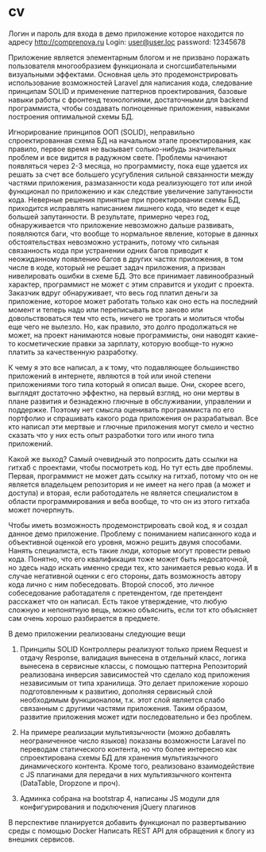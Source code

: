 # cv
Логин и пароль для входа в демо приложение которое находится по адресу http://comprenova.ru Login: user@user.loc password: 12345678

Приложение является элементарным блогом и не призвано поражать пользователя
многообразием функционала и сногсшибательными визуальными эффектами. Основная цель
это продемонстрировать использование возможностей Laravel для написания кода, 
следование принципам SOLID и применение паттернов проектирования, базовые навыки 
работы с фронтенд технологиями, достаточными для backend программиста, чтобы 
создавать полноценные приложения, навыками построения оптимальной схемы БД.

Игнорирование принципов ООП (SOLID), неправильно спроектированная схема БД на 
начальном этапе проектирования, как правило, первое время не вызывает солько-нибудь значительных
проблем и все видится в радужном свете. Проблемы начинают появляться через 2-3 месяца,
но программисту, пока еще удается их решать за счет все большего усугубления сильной
связанности между частями приложения, размазанности кода реализующего тот или иной функционал
по приложению и как следствие увеличение запутанности кода. Неверные решения принятые 
при проектировании схемы БД, приходится исправлять написанием лишнего кода, что ведет к еще 
большей запутанности. В результате, примерно через год, обнаруживается что приложение 
невозможно дальше развивать, появляются баги, что вообще то нормальное явление,
которые в данных обстоятельствах невозможно устранить, потому что сильная связанность 
кода при устранении одних багов приводит к неожиданному появлению багов в других частях 
приложения, в том числе в коде, который не решает задач приложения, а 
призван нивелировать ошибки в схеме БД. Это все принимает лавинообразный характер, 
программист не может с этим справится и уходит с проекта. Заказчик вдруг обнаруживает, что 
весь год платил деньги за приложение, которое может работать только как оно есть на последний
момент и теперь надо или переписывать все заново или довольствоваться тем что есть, ничего 
не трогать и молиться чтобы еще чего не вылезло. Но, как правило, это долго продолжаться не может,
на проект нанимаются новые программисты, они наводят какие-то косметические правки за зарплату, 
которую вообще-то нужно платить за качественную разработку.

К чему я это все написал, а к тому, что подавляющее большинство приложений в интернете, являются 
в той или иной степени приложениями того типа который я описал выше. Они, скорее всего, выглядят 
достаточно эффектно, на первый взгляд, но они мертвы в плане развития и безнадежно глючные в обслуживании, 
управлении и поддержке. 
Поэтому нет смысла оценивать программиста по его портфолио и спрашивать какого рода приложения он разрабатывал. 
Все кто написал эти мертвые и глючные приложения могут смело и честно сказать что у них есть опыт разработки 
того или иного типа приложений. 

Какой же выход? Самый очевидный это попросить дать ссылки на гитхаб с проектами, чтобы посмотреть код.
Но тут есть две проблемы. Первая, программист не может дать ссылку на гитхаб, потому что
он не является владельцем репозитория и не имеет на него прав (а может и доступа) и вторая, 
если работодатель не является специалистом в области программирования и веба вообще, то что 
он из этого гитхаба может почерпнуть.

Чтобы иметь возможность продемонстрировать свой код, я и создал данное демо приложение. Проблему 
с пониманием написанного кода и объективной оценкой его уровня, можно решить двумя способами.
Нанять специалиста, есть такие люди, которые могут провести ревью кода. Понятно, что его квалификация 
тоже может быть недосаточной, но здесь надо искать именно среди тех, кто занимается ревью кода.
И в случае негативной оценки с его стороны, дать возможность автору кода лично с ним побеседовать.
Второй способ, это личное собеседование  работадателя с претендентом, где претендент расскажет что 
он написал. Есть такое утверждение, что любую сложную и непонятную вещь, можно объяснить, если 
тот кто объясняет сам очень хорошо разбирается в предмете.

В демо приложении реализованы следующие вещи

1. Принципы SOLID Контроллеры реализуют только прием Request и отдачу Response, валидация 
вынесена в отдельный класс, логика вынесена в сервисные классы, с помощью паттерна Репозиторий 
реализована инверсия зависимостей что сделало код приложения независимым от типа хранилища. Это 
делает приложение хорошо подготовленным к развитию, дополняя сервисный слой необходимым функционалом, т.к.
этот слой является слабо связанным с другими частями приложения. Таким образом, развитие приложения может 
идти последовательно и без проблем.

2. На примере реализации мультиязычности (можно добавлять неограниченное число языков) показаны возможности
Laravel по переводам статического контента, но что более интересно как спроектирована схемы БД для хранения
мультиязычного динамического контента. Кроме того, реализовано взаимодействие с JS плагинами для передачи в них
мультиязычного контента (DataTable, Dropzone и проч). 

3. Админка собрана на bootstrap 4, написаны JS модули для конфигурирования и подключения jQuery плагинов

В перспективе планируется добавить функционал по развертыванию среды с помощью Docker
Написать REST API для обращения к блогу из внешних сервисов.


